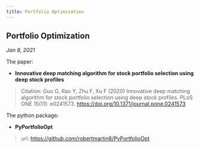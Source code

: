 ```yaml
---
title: Portfolio Optimization
---
```


## Portfolio Optimization 

*Jan 8, 2021*


The paper: 

- **Innovative deep matching algorithm for stock portfolio selection using deep stock profiles**
 > Citation: Guo G, Rao Y, Zhu F, Xu F (2020) Innovative deep matching algorithm for stock portfolio selection using deep stock profiles. PLoS ONE 15(11): e0241573. https://doi.org/10.1371/journal.pone.0241573
 
The python package:

- **PyPortfolioOpt**
 > url: https://github.com/robertmartin8/PyPortfolioOpt






